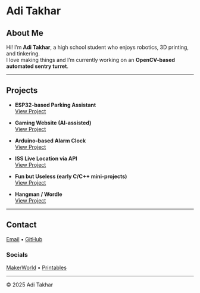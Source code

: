 # Adi Takhar

## About Me
Hi! I’m **Adi Takhar**, a high school student who enjoys robotics, 3D printing, and tinkering.  
I love making things and I’m currently working on an **OpenCV-based automated sentry turret**.

---

## Projects
- **ESP32-based Parking Assistant**  
  [View Project](https://github.com/Adad650/garageSensor)

- **Gaming Website (AI-assisted)**  
  [View Project](https://github.com/Adad650/gamingHTML)

- **Arduino-based Alarm Clock**  
  [View Project](https://github.com/Adad650/alarmClock)

- **ISS Live Location via API**  
  [View Project](https://github.com/Adad650/issLiveLocation)

- **Fun but Useless (early C/C++ mini-projects)**  
  [View Project](https://github.com/Adad650/funButUseless)

- **Hangman / Wordle**  
  [View Project](https://github.com/Adad650/Hangman)

---

## Contact
[Email](mailto:adi.takhar@gmail.com) • [GitHub](https://github.com/Adad650)

### Socials
[MakerWorld](https://makerworld.com/en/@making_music) • [Printables](https://www.printables.com/@makingmusic_2433269)

---

© 2025 Adi Takhar

